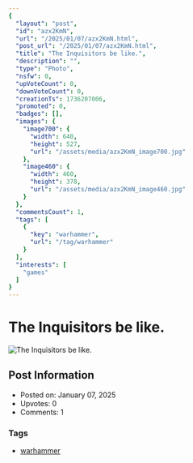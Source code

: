 ```yaml
---
{
  "layout": "post",
  "id": "azx2KmN",
  "url": "/2025/01/07/azx2KmN.html",
  "post_url": "/2025/01/07/azx2KmN.html",
  "title": "The Inquisitors be like.",
  "description": "",
  "type": "Photo",
  "nsfw": 0,
  "upVoteCount": 0,
  "downVoteCount": 0,
  "creationTs": 1736207006,
  "promoted": 0,
  "badges": [],
  "images": {
    "image700": {
      "width": 640,
      "height": 527,
      "url": "/assets/media/azx2KmN_image700.jpg"
    },
    "image460": {
      "width": 460,
      "height": 378,
      "url": "/assets/media/azx2KmN_image460.jpg"
    }
  },
  "commentsCount": 1,
  "tags": [
    {
      "key": "warhammer",
      "url": "/tag/warhammer"
    }
  ],
  "interests": [
    "games"
  ]
}
---
```


# The Inquisitors be like.

![The Inquisitors be like.](/assets/media/azx2KmN_image700.jpg)

## Post Information

- Posted on: January 07, 2025
- Upvotes: 0
- Comments: 1

### Tags

- [warhammer](/tag/warhammer)
